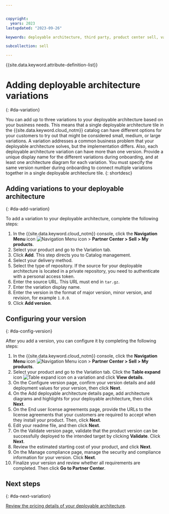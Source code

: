 ```yaml
---


copyright:
  years: 2023
lastupdated: "2023-09-26"

keywords: deployable architecture, third party, product center sell, variation, add variation, add version, deployable architecture version, partner center, partners, deployable architecture variation

subcollection: sell

---
```


{{site.data.keyword.attribute-definition-list}}

# Adding deployable architecture variations
{: #da-variation}

You can add up to three variations to your deployable architecture based on your business needs. This means that a single deployable architecture tile in the {{site.data.keyword.cloud_notm}} catalog can have different options for your customers to try out that might be considered small, medium, or large variations. A variation addresses a common business problem that your deployable architecture solves, but the implementation differs. Also, each deployable architecture variation can have more than one version. Provide a unique display name for the different variations during onboarding, and at least one architecture diagram for each variation. You must specify the same version number during onboarding to connect multiple variations together in a single deployable architecture tile.
{: shortdesc}

## Adding variations to your deployable architecture
{: #da-add-variation}

To add a variation to your deployable architecture, complete the following steps:

1. In the {{site.data.keyword.cloud_notm}} console, click the **Navigation Menu** icon ![Navigation Menu icon](../icons/icon_hamburger.svg "Menu") > **Partner Center > Sell > My products**.
1. Select your product and go to the Variation tab.
1. Click **Add**. This step directs you to Catalog management.
1. Select your delivery method.
1. Select the type of repository. If the source for your deployable architecture is located in a private repository, you need to authenticate with a personal access token.
1. Enter the source URL. This URL must end in `tar.gz`.
1. Enter the variation display name.
1. Enter the version in the format of major version, minor version, and revision, for example `1.0.0`.
1. Click **Add version**.

## Configuring your version
{: #da-config-version}

After you add a version, you can configure it by completing the following steps:

1. In the {{site.data.keyword.cloud_notm}} console, click the **Navigation Menu** icon ![Navigation Menu icon](../icons/icon_hamburger.svg "Menu") > **Partner Center > Sell > My products**.
1. Select your product and go to the Variation tab. Click the **Table expand** icon ![Table expand icon](../icons/table-expand.svg "Table expand") on a variation and click **View details**.
1. On the Configure version page, confirm your version details and add deployment values for your version, then click **Next**.
1. On the Add deployable architecture details page, add architecture diagrams and highlights for your deployable architecture, then click **Next**.
1. On the End user license agreements page, provide the URLs to the license agreements that your customers are required to accept when they install your product. Then, click **Next**.
1. Edit your readme file, and then click **Next**.
1. On the Validate version page, validate that the product version can be successfully deployed to the intended target by clicking **Validate**. Click **Next**.
1. Review the estimated starting cost of your product, and click **Next**.
1. On the Manage compliance page, manage the security and compliance information for your version. Click **Next**.
1. Finalize your version and review whether all requirements are completed. Then click **Go to Partner Center**.

## Next steps
{: #da-next-variation}

[Review the pricing details of your deployable architecture](/docs/sell?topic=sell-da-pricing&interface=ui).

